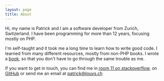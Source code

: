 ```yaml
---
layout: page
title: About
---
```


Hi, my name is Patrick and I am a software developer from Zurich, Switzerland. 
I have been programming for more than 12 years, focusing mostly on PHP.


I'm self-taught and it took me a long time to learn how
to write good code. I learned from many different
resources, mostly from non-PHP books. I wrote a [book](/professional-php), so
that you don't have to go through the same trouble as me.

If you want to get in touch, you can find me in [room 11 on stackoverflow](http://chat.stackoverflow.com/rooms/11/php), on [GitHub](https://github.com/PatrickLouys) or send me an email at patrick@louys.ch
